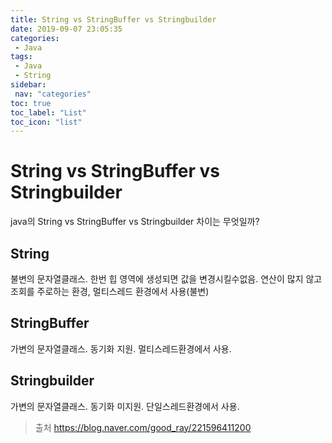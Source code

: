 ```yaml
---
title: String vs StringBuffer vs Stringbuilder
date: 2019-09-07 23:05:35
categories: 
 - Java
tags: 
 - Java
 - String
sidebar:
 nav: "categories"
toc: true
toc_label: "List"
toc_icon: "list"
---
```

# String vs StringBuffer vs Stringbuilder
java의 String vs StringBuffer vs Stringbuilder 차이는 무엇일까?

## String
불변의 문자열클래스. 한번 힙 영역에 생성되면 값을 변경시킬수없음.
연산이 많지 않고 조회를 주로하는 환경, 멀티스레드 환경에서 사용(불변)

## StringBuffer
가변의 문자열클래스. 동기화 지원. 멀티스레드환경에서 사용.

## Stringbuilder
가변의 문자열클래스. 동기화 미지원. 단일스레드환경에서 사용.

> 출처 https://blog.naver.com/good_ray/221596411200